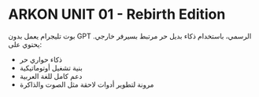 
# ARKON UNIT 01 - Rebirth Edition

بوت تليجرام يعمل بدون GPT الرسمي، باستخدام ذكاء بديل حر مرتبط بسيرفر خارجي.
يحتوي على:
- ذكاء حواري حر
- بنية تشغيل أوتوماتيكية
- دعم كامل للغة العربية
- مرونة لتطوير أدوات لاحقة مثل الصوت والذاكرة

